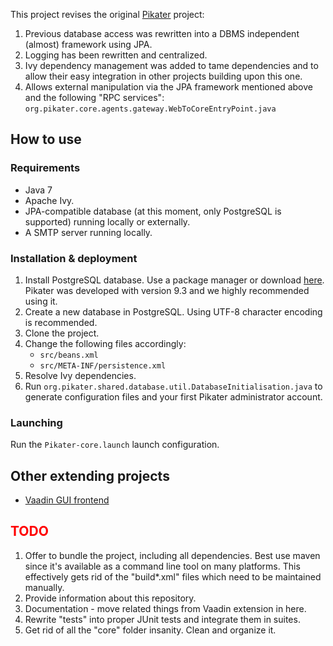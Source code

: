 This project revises the original [Pikater](https://github.com/peskk3am/pikater4) project:

1. Previous database access was rewritten into a DBMS independent (almost) framework using JPA.
2. Logging has been rewritten and centralized.
3. Ivy dependency management was added to tame dependencies and to allow their easy integration in other projects building upon this one.
4. Allows external manipulation via the JPA framework mentioned above and the following "RPC services":  
`org.pikater.core.agents.gateway.WebToCoreEntryPoint.java`

## How to use

### Requirements

* Java 7
* Apache Ivy.
* JPA-compatible database (at this moment, only PostgreSQL is supported) running locally or externally.
* A SMTP server running locally.

### Installation & deployment

1. Install PostgreSQL database. Use a package manager or download [here](http://www.postgresql.org/download/). Pikater was developed with version 9.3 and we highly recommended using it.
2. Create a new database in PostgreSQL. Using UTF-8 character encoding is recommended.
3. Clone the project.
4. Change the following files accordingly:
	* `src/beans.xml`
	* `src/META-INF/persistence.xml`
5. Resolve Ivy dependencies.
6. Run `org.pikater.shared.database.util.DatabaseInitialisation.java` to generate configuration files and your first Pikater administrator account.

### Launching

Run the `Pikater-core.launch` launch configuration.

## Other extending projects

* [Vaadin GUI frontend](https://github.com/SkyCrawl/pikater-vaadin)

## <font color="red">TODO</font>

1. Offer to bundle the project, including all dependencies. Best use maven since it's available as a command line tool on many platforms. This effectively gets rid of the "build*.xml" files which need to be maintained manually.
2. Provide information about this repository.
3. Documentation - move related things from Vaadin extension in here.
4. Rewrite "tests" into proper JUnit tests and integrate them in suites.
5. Get rid of all the "core" folder insanity. Clean and organize it.